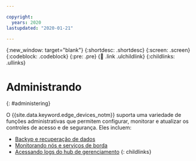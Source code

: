 ```yaml
---

copyright:
  years: 2020
lastupdated: "2020-01-21"

---
```


{:new_window: target="blank"}
{:shortdesc: .shortdesc}
{:screen: .screen}
{:codeblock: .codeblock}
{:pre: .pre}
{:child: .link .ulchildlink}
{:childlinks: .ullinks}

# Administrando
{: #administering}

O {{site.data.keyword.edge_devices_notm}} suporta uma variedade de funções administrativas que permitem configurar, monitorar e atualizar os controles de acesso e de segurança. Eles incluem:

* [Backyp e recuperação de dados](../user_management/data_backup.md)
* [Monitorando nós e serviços de borda](../user_management/monitoring_edge_nodes.md)
* [Acessando logs do hub de gerenciamento](../user_management/accessing_logs.md)
{: childlinks}
